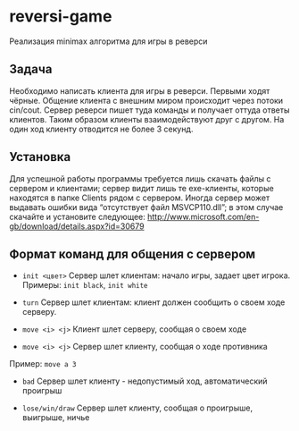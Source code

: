 # reversi-game
Реализация minimax алгоритма для игры в реверси


## Задача
Необходимо написать клиента для игры в реверси. Первыми ходят чёрные.
Общение клиента с внешним миром происходит через потоки cin/cout. Сервер реверси пишет туда команды и получает оттуда ответы клиентов.
Таким образом клиенты взаимодействуют друг с другом.
На один ход клиенту отводится не более 3 секунд.

## Установка
Для успешной работы программы требуется лишь скачать файлы с сервером и клиентами; сервер видит лишь те exe-клиенты, которые находятся в папке Clients рядом с сервером. Иногда сервер может выдавать ошибки вида “отсутствует файл MSVCP110.dll”; в этом случае скачайте и установите следующее: http://www.microsoft.com/en-gb/download/details.aspx?id=30679

## Формат команд для общения с сервером
* `init <цвет>`
Сервер шлет клиентам: начало игры, задает цвет игрока.
Примеры: `init black`, `init white`

* `turn`
Сервер шлет клиентам: клиент должен сообщить о своем ходе серверу.

* `move <i> <j>`
Клиент шлет серверу, сообщая о своем ходе

* `move <i> <j>`
Сервер шлет клиенту, сообщая о ходе противника

Пример:
`move a 3`

* `bad`
Сервер шлет клиенту - недопустимый ход, автоматический проигрыш

* `lose/win/draw`
Сервер шлет клиенту, сообщая о проигрыше, выигрыше, ничье





